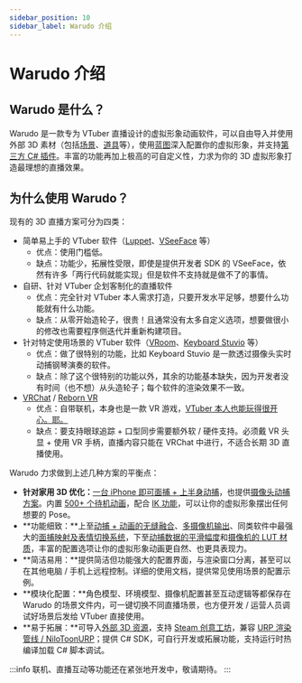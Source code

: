 ```yaml
---
sidebar_position: 10
sidebar_label: Warudo 介绍
---
```


# Warudo 介绍

## Warudo 是什么？

Warudo 是一款专为 VTuber 直播设计的虚拟形象动画软件，可以自由导入并使用外部 3D 素材（包括[场景](modding/environment-mod.md)、[道具](modding/prop-mod.md)等），使用[蓝图](/docs/mocap/blueprints/overview)深入配置你的虚拟形象，并支持[第三方 C# 插件](modding/mod-sdk.md)。丰富的功能再加上极高的可自定义性，力求为你的 3D 虚拟形象打造最理想的直播效果。

## 为什么使用 Warudo？

现有的 3D 直播方案可分为四类：

* 简单易上手的 VTuber 软件（[Luppet](https://luppet.appspot.com/)、[VSeeFace](https://www.vseeface.icu/) 等）
  * 优点：使用门槛低。
  * 缺点：功能少，拓展性受限，即使是提供开发者 SDK 的 VSeeFace，依然有许多「两行代码就能实现」但是软件不支持就是做不了的事情。
* 自研、针对 VTuber 企划客制化的直播软件
  * 优点：完全针对 VTuber 本人需求打造，只要开发水平足够，想要什么功能就有什么功能。
  * 缺点：从零开始造轮子，很贵！且通常没有太多自定义选项，想要做很小的修改也需要程序侧迭代并重新构建项目。
* 针对特定使用场景的 VTuber 软件（[VRoom](https://ojousamaya.booth.pm/items/3949561)、[Keyboard Stuvio](https://booth.pm/ja/items/2956377) 等）
  * 优点：做了很特别的功能，比如 Keyboard Stuvio 是一款透过摄像头实时动捕钢琴演奏的软件。
  * 缺点：除了这个很特别的功能以外，其余的功能基本缺失，因为开发者没有时间（也不想）从头造轮子；每个软件的渲染效果不一致。
* [VRChat](https://hello.vrchat.com/) / [Reborn VR](https://space.bilibili.com/470482044)
  * 优点：自带联机，本身也是一款 VR 游戏，[VTuber 本人也能玩得很开心。耶。](https://www.bilibili.com/video/BV1HW4y1q7aP)
  * 缺点：要支持眼球追踪 + 口型同步需要额外软 / 硬件支持。必须戴 VR 头显 + 使用 VR 手柄，直播内容只能在 VRChat 中进行，不适合长期 3D 直播使用。

Warudo 力求做到上述几种方案的平衡点：

* **针对家用 3D 优化：**[一台 iPhone 即可面捕 + 上半身动捕](mocap/rhylive.md)，也提供[摄像头动捕方案](mocap/mediapipe.md)。内置 [500+ 个待机动画](assets/character/#dong-hua)，配合 [IK 功能](assets/character/#shen-ti-ik)，可以让你的虚拟形象摆出任何想要的 Pose。
* **功能细致：**上至[动捕 + 动画的无缝融合](assets/character/#dong-hua)、[多摄像机输出](assets/camera.md#duo-she-xiang-ji)、同类软件中最强大的[面捕映射及表情切换系统](assets/character/blendshape-expression.md)，下至[动捕数据的平滑幅度](blueprints/blueprints-intro.md)和[摄像机的 LUT 材质](assets/camera.md#se-tiao-ying-she-he-yan-se-fen-ji)，丰富的配置选项让你的虚拟形象动画更自然、也更具表现力。
* **简洁易用：**提供简洁但功能强大的配置界面，与渲染窗口分离，甚至可以在其他电脑 / 手机上远程控制。详细的使用文档，提供常见使用场景的配置示例。
* **模块化配置：**角色模型、环境模型、摄像机配置甚至互动逻辑等都保存在 Warudo 的场景文件内，可一键切换不同直播场景，也方便开发 / 运营人员调试好场景后发给 VTuber 直接使用。
* **易于拓展：**可导入[外部 3D 资源](modding/mod-sdk.md)，支持 [Steam 创意工坊](https://steamcommunity.com/app/2079740/workshop/)，兼容 [URP 渲染管线 / NiloToonURP](https://github.com/ColinLeung-NiloCat/UnityURPToonLitShaderExample)；提供 C# SDK，可自行开发或拓展功能，支持运行时热编译加载 C# 脚本调试。

:::info
联机、直播互动等功能还在紧张地开发中，敬请期待。
:::

